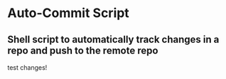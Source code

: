 # Auto-Commit Script

## Shell script to automatically track changes in a repo and push to the remote repo
test changes!
